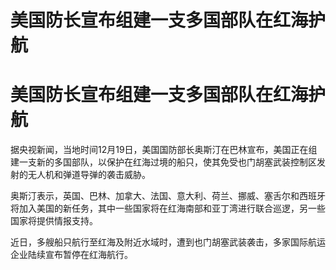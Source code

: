 # 美国防长宣布组建一支多国部队在红海护航

# 美国防长宣布组建一支多国部队在红海护航

据央视新闻，当地时间12月19日，美国国防部长奥斯汀在巴林宣布，美国正在组建一支新的多国部队，以保护在红海过境的船只，使其免受也门胡塞武装控制区发射的无人机和弹道导弹的袭击威胁。

奥斯汀表示，英国、巴林、加拿大、法国、意大利、荷兰、挪威、塞舌尔和西班牙将加入美国的新任务，其中一些国家将在红海南部和亚丁湾进行联合巡逻，另一些国家将提供情报支持。

近日，多艘船只航行至红海及附近水域时，遭到也门胡塞武装袭击，多家国际航运企业陆续宣布暂停在红海航行。

